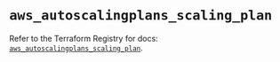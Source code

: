 # `aws_autoscalingplans_scaling_plan`

Refer to the Terraform Registry for docs: [`aws_autoscalingplans_scaling_plan`](https://registry.terraform.io/providers/hashicorp/aws/3.76.1/docs/resources/autoscalingplans_scaling_plan).
